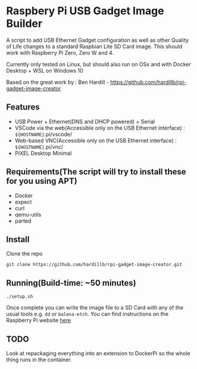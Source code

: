 # Raspbery Pi USB Gadget Image Builder

A script to add USB Ethernet Gadget configuration as well as other Quality of Life changes to a standard Raspbian Lite SD Card image. 
This should work with Raspberry Pi Zero, Zero W and 4.

Currently only tested on Linux, but should also run on OSx and with Docker Desktop + WSL on Windows 10

Based on the great work by : Ben Hardill - https://github.com/hardillb/rpi-gadget-image-creator

## Features
 - USB Power + Ethernet(DNS and DHCP powered) + Serial
 - VSCode via the web(Accessible only on the USB Ethernet interface) : ```${HOSTNAME}```.pi/vscode/
 - Web-based VNC(Accessible only on the USB Ethernet interface) : ```${HOSTNAME}```.pi/vnc/
 - PiXEL Desktop Minimal


## Requirements(The script will try to install these for you using APT)

 - Docker
 - expect
 - curl
 - qemu-utils
 - parted

## Install

Clone the repo

```
git clone https://github.com/hardillb/rpi-gadget-image-creator.git
```

## Running(Build-time: ~50 minutes)
```
./setup.sh
```


Once complete you can write the image file to a SD Card with any of the usual tools e.g. `dd` or `balena-etch`.
You can find instructions on the Raspberry Pi website [here](https://www.raspberrypi.org/documentation/installation/installing-images/README.md)

## TODO

Look at repackaging everything into an extension to DockerPi so the whole thing runs in the container.

